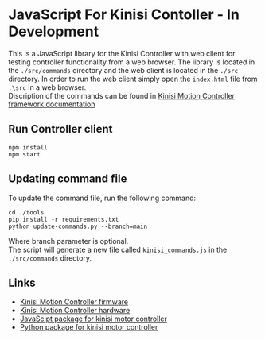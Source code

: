 JavaScript For Kinisi Contoller - In Development
============
This is a JavaScript library for the Kinisi Controller with web client for testing controller functionality from a web browser.
The library is located in the `./src/commands` directory and the web client is located in the `./src` directory.
In order to run the web client simply open the `index.html` file from `.\src` in a web browser.\
Discription of the commands can be found in [Kinisi Motion Controller framework documentation](https://raw.githubusercontent.com/szolotykh/kinisi-motor-controller-firmware/command-script/commands.md)

## Run Controller client
```
npm install
npm start
```

## Updating command file
To update the command file, run the following command:
```
cd ./tools
pip install -r requirements.txt
python update-commands.py --branch=main
```
Where branch parameter is optional.\
The script will generate a new file called `kinisi_commands.js` in the `./src/commands` directory.

## Links
- [Kinisi Motion Controller firmware](https://github.com/szolotykh/kinisi-motor-controller-firmware)
- [Kinisi Motion Controller hardware](https://github.com/szolotykh/kinisi-motor-controller-board)
- [JavaScipt package for kinisi motor controller](https://github.com/szolotykh/jskinisi)
- [Python package for kinisi motor controller](https://github.com/szolotykh/pykinisi)